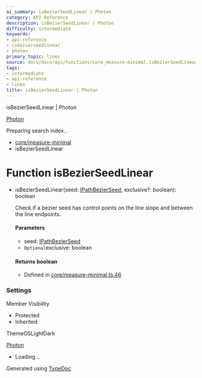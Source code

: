 ```yaml
---
ai_summary: isBezierSeedLinear | Photon
category: API Reference
description: isBezierSeedLinear | Photon
difficulty: intermediate
keywords:
- api-reference
- isbezierseedlinear
- photon
primary_topic: lines
source: docs/docs/api/functions/core_measure-minimal.isBezierSeedLinear.html
tags:
- intermediate
- api-reference
- lines
title: isBezierSeedLinear | Photon
---
```

isBezierSeedLinear | Photon

[Photon](../index.md)




Preparing search index...

* [core/measure-minimal](../modules/core_measure-minimal.md)
* isBezierSeedLinear

# Function isBezierSeedLinear

* isBezierSeedLinear(seed: [IPathBezierSeed](../interfaces/core_schema.IPathBezierSeed.md), exclusive?: boolean): boolean

  Check if a bezier seed has control points on the line slope and between the line endpoints.

  #### Parameters

  + seed: [IPathBezierSeed](../interfaces/core_schema.IPathBezierSeed.md)
  + `Optional`exclusive: boolean

  #### Returns boolean

  + Defined in [core/measure-minimal.ts:46](https://github.com/mwhite454/photon/blob/main/packages/photon/src/core/measure-minimal.ts#L46)

### Settings

Member Visibility

* Protected
* Inherited

ThemeOSLightDark

[Photon](../index.md)

* Loading...

Generated using [TypeDoc](https://typedoc.org/)
